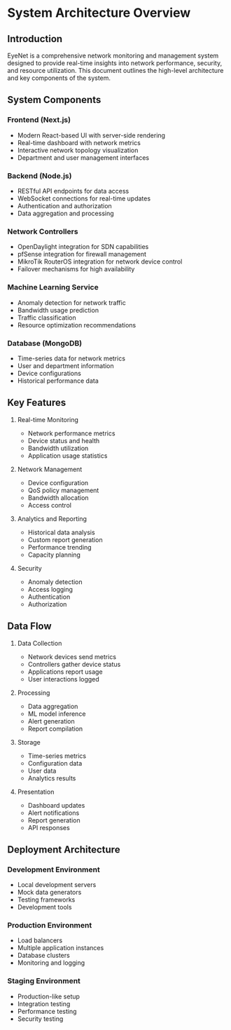 # System Architecture Overview

## Introduction

EyeNet is a comprehensive network monitoring and management system designed to provide real-time insights into network performance, security, and resource utilization. This document outlines the high-level architecture and key components of the system.

## System Components

### Frontend (Next.js)
- Modern React-based UI with server-side rendering
- Real-time dashboard with network metrics
- Interactive network topology visualization
- Department and user management interfaces

### Backend (Node.js)
- RESTful API endpoints for data access
- WebSocket connections for real-time updates
- Authentication and authorization
- Data aggregation and processing

### Network Controllers
- OpenDaylight integration for SDN capabilities
- pfSense integration for firewall management
- MikroTik RouterOS integration for network device control
- Failover mechanisms for high availability

### Machine Learning Service
- Anomaly detection for network traffic
- Bandwidth usage prediction
- Traffic classification
- Resource optimization recommendations

### Database (MongoDB)
- Time-series data for network metrics
- User and department information
- Device configurations
- Historical performance data

## Key Features

1. Real-time Monitoring
   - Network performance metrics
   - Device status and health
   - Bandwidth utilization
   - Application usage statistics

2. Network Management
   - Device configuration
   - QoS policy management
   - Bandwidth allocation
   - Access control

3. Analytics and Reporting
   - Historical data analysis
   - Custom report generation
   - Performance trending
   - Capacity planning

4. Security
   - Anomaly detection
   - Access logging
   - Authentication
   - Authorization

## Data Flow

1. Data Collection
   - Network devices send metrics
   - Controllers gather device status
   - Applications report usage
   - User interactions logged

2. Processing
   - Data aggregation
   - ML model inference
   - Alert generation
   - Report compilation

3. Storage
   - Time-series metrics
   - Configuration data
   - User data
   - Analytics results

4. Presentation
   - Dashboard updates
   - Alert notifications
   - Report generation
   - API responses

## Deployment Architecture

### Development Environment
- Local development servers
- Mock data generators
- Testing frameworks
- Development tools

### Production Environment
- Load balancers
- Multiple application instances
- Database clusters
- Monitoring and logging

### Staging Environment
- Production-like setup
- Integration testing
- Performance testing
- Security testing
